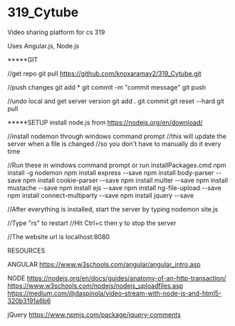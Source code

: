 # 319_Cytube

Video sharing platform for cs 319

Uses Angular.js, Node.js


*****GIT

//get repo
git pull https://github.com/knoxaramav2/319_Cytube.git

//push changes
git add *
git commit -m "commit message"
git push

//undo local and get server version
git add .
git commit
git reset --hard
git pull



*****SETUP
install node.js from https://nodejs.org/en/download/


//install nodemon through windows command prompt
//this will update the server when a file is changed
//so you don't have to manually do it every time


//Run these in windows command prompt or run installPackages.cmd
	npm install -g nodemon
	npm install express --save
	npm install body-parser --save
	npm install cookie-parser --save
	npm install multer --save
	npm install mustache --save
	npm install ejs --save
	npm install ng-file-upload --save
	npm install connect-multiparty --save
	npm install jquery --save


//After everything is installed, start the server by typing
	nodemon site.js

//Type "rs" to restart
//Hit Ctrl+c then y to stop the server

//The website url is localhost:8080


RESOURCES

ANGULAR
https://www.w3schools.com/angular/angular_intro.asp

NODE
https://nodejs.org/en/docs/guides/anatomy-of-an-http-transaction/
https://www.w3schools.com/nodejs/nodejs_uploadfiles.asp
https://medium.com/@daspinola/video-stream-with-node-js-and-html5-320b3191a6b6

jQuery
https://www.npmjs.com/package/jquery-comments